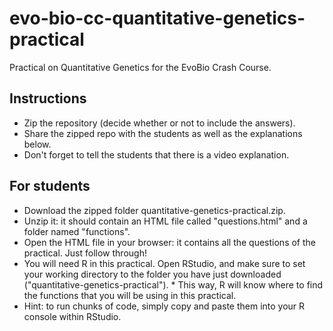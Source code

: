 # evo-bio-cc-quantitative-genetics-practical

Practical on Quantitative Genetics for the EvoBio Crash Course.

## Instructions

* Zip the repository (decide whether or not to include the answers).
* Share the zipped repo with the students as well as the explanations below.
* Don't forget to tell the students that there is a video explanation.

## For students

* Download the zipped folder quantitative-genetics-practical.zip.
* Unzip it: it should contain an HTML file called "questions.html" and a folder named "functions".
* Open the HTML file in your browser: it contains all the questions of the practical. Just follow through!
* You will need R in this practical. Open RStudio, and make sure to set your working directory to the folder you have just downloaded ("quantitative-genetics-practical"). * This way, R will know where to find the functions that you will be using in this practical.
* Hint: to run chunks of code, simply copy and paste them into your R console within RStudio.
